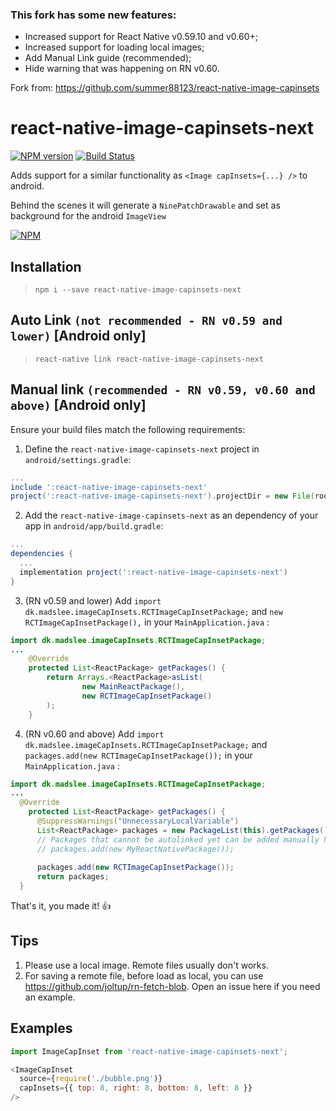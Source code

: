 ### This fork has some new features:
- Increased support for React Native v0.59.10 and v0.60+;
- Increased support for loading local images;
- Add Manual Link guide (recommended);
- Hide warning that was happening on RN v0.60.

Fork from: https://github.com/summer88123/react-native-image-capinsets

# react-native-image-capinsets-next

[![NPM version](https://badge.fury.io/js/react-native-image-capinsets-next.svg)](http://badge.fury.io/js/react-native-image-capinsets-next)
[![Build Status](https://travis-ci.org/mayconmesquita/react-native-image-capinsets-next.svg?branch=master)](https://travis-ci.org/mayconmesquita/react-native-image-capinsets-next)

Adds support for a similar functionality as `<Image capInsets={...} />` to android.

Behind the scenes it will generate a `NinePatchDrawable` and set as background for the android `ImageView`

[![NPM](https://nodei.co/npm/react-native-image-capinsets-next.png?downloads=true)](https://nodei.co/npm/iconerator-next/)

## Installation

> `npm i --save react-native-image-capinsets-next`


## Auto Link `(not recommended - RN v0.59 and lower)` [Android only]
> `react-native link react-native-image-capinsets-next`

## Manual link `(recommended - RN v0.59, v0.60 and above)` [Android only]

Ensure your build files match the following requirements:
1. Define the `react-native-image-capinsets-next` project in `android/settings.gradle`:

```groovy
...
include ':react-native-image-capinsets-next'
project(':react-native-image-capinsets-next').projectDir = new File(rootProject.projectDir, '../node_modules/react-native-image-capinsets/android')
```

2. Add the `react-native-image-capinsets-next` as an dependency of your app in `android/app/build.gradle`:

```groovy
...
dependencies {
  ...
  implementation project(':react-native-image-capinsets-next')
}
```

3. (RN v0.59 and lower) Add `import dk.madslee.imageCapInsets.RCTImageCapInsetPackage;` and `new RCTImageCapInsetPackage(),` in your `MainApplication.java` :

```java
import dk.madslee.imageCapInsets.RCTImageCapInsetPackage;
...
    @Override
    protected List<ReactPackage> getPackages() {
        return Arrays.<ReactPackage>asList(
                new MainReactPackage(),
                new RCTImageCapInsetPackage()
        );
    }
```

4. (RN v0.60 and above) Add `import dk.madslee.imageCapInsets.RCTImageCapInsetPackage;` and `packages.add(new RCTImageCapInsetPackage());` in your `MainApplication.java` :

```java
import dk.madslee.imageCapInsets.RCTImageCapInsetPackage;
...
  @Override
    protected List<ReactPackage> getPackages() {
      @SuppressWarnings("UnnecessaryLocalVariable")
      List<ReactPackage> packages = new PackageList(this).getPackages();
      // Packages that cannot be autolinked yet can be added manually here, for example:
      // packages.add(new MyReactNativePackage());
      
      packages.add(new RCTImageCapInsetPackage());
      return packages;
  }
```

That's it, you made it! :+1:

## Tips
1. Please use a local image. Remote files usually don't works.
2. For saving a remote file, before load as local, you can use https://github.com/joltup/rn-fetch-blob. Open an issue here if you need an example.

## Examples

```javascript
import ImageCapInset from 'react-native-image-capinsets-next';

<ImageCapInset
  source={require('./bubble.png')}
  capInsets={{ top: 8, right: 8, bottom: 8, left: 8 }}
/>
```
